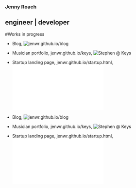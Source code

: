 ### Jenny Roach
## engineer | developer

#Works in progress

- Blog, ![jenwr.github.io/blog](../blog)
- Musician portfolio, jenwr.github.io/keys, ![Stephen @ Keys](../musicportfolio)
- Startup landing page, jenwr.github.io/startup.html, ![Startup Landing Page](../startup.html)


- Blog, ![jenwr.github.io/blog](../blog)
- Musician portfolio, jenwr.github.io/keys, ![Stephen @ Keys](../musicportfolio)
- Startup landing page, jenwr.github.io/startup.html, ![Startup Landing Page](../startup.html)

